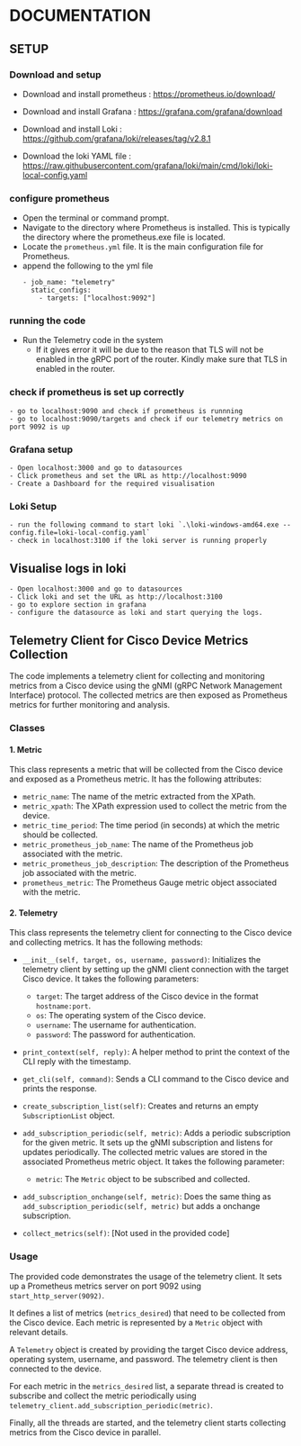 # DOCUMENTATION

## SETUP
### Download and setup

- Download and install prometheus : https://prometheus.io/download/

- Download and install Grafana : https://grafana.com/grafana/download

- Download and install Loki : https://github.com/grafana/loki/releases/tag/v2.8.1

- Download the loki YAML file : https://raw.githubusercontent.com/grafana/loki/main/cmd/loki/loki-local-config.yaml

### configure prometheus
- Open the terminal or command prompt.
- Navigate to the directory where Prometheus is installed. This is typically the directory where the prometheus.exe file is located.
- Locate the `prometheus.yml` file. It is the main configuration file for Prometheus.
- append the following to the yml file
	```
 	- job_name: "telemetry"
	  static_configs:
	    - targets: ["localhost:9092"]
 	```

### running the code
- Run the Telemetry code in the system
	- If it gives error it will be due to the reason that TLS will not be enabled in the gRPC port of the router. Kindly make sure that TLS in enabled in the router.
	

### check if prometheus is set up correctly

	- go to localhost:9090 and check if prometheus is runnning
	- go to localhost:9090/targets and check if our telemetry metrics on port 9092 is up
	
	
### Grafana setup
	- Open localhost:3000 and go to datasources
	- Click prometheus and set the URL as http://localhost:9090
	- Create a Dashboard for the required visualisation

### Loki Setup
	- run the following command to start loki `.\loki-windows-amd64.exe --config.file=loki-local-config.yaml`
	- check in localhost:3100 if the loki server is running properly
	
## Visualise logs in loki
	- Open localhost:3000 and go to datasources
	- Click loki and set the URL as http://localhost:3100
	- go to explore section in grafana
	- configure the datasource as loki and start querying the logs.






## Telemetry Client for Cisco Device Metrics Collection

The code implements a telemetry client for collecting and monitoring metrics from a Cisco device using the gNMI (gRPC Network Management Interface) protocol. The collected metrics are then exposed as Prometheus metrics for further monitoring and analysis.

### Classes

#### 1. Metric

This class represents a metric that will be collected from the Cisco device and exposed as a Prometheus metric. It has the following attributes:

- `metric_name`: The name of the metric extracted from the XPath.
- `metric_xpath`: The XPath expression used to collect the metric from the device.
- `metric_time_period`: The time period (in seconds) at which the metric should be collected.
- `metric_prometheus_job_name`: The name of the Prometheus job associated with the metric.
- `metric_prometheus_job_description`: The description of the Prometheus job associated with the metric.
- `prometheus_metric`: The Prometheus Gauge metric object associated with the metric.

#### 2. Telemetry

This class represents the telemetry client for connecting to the Cisco device and collecting metrics. It has the following methods:

- `__init__(self, target, os, username, password)`: Initializes the telemetry client by setting up the gNMI client connection with the target Cisco device. It takes the following parameters:
  - `target`: The target address of the Cisco device in the format `hostname:port`.
  - `os`: The operating system of the Cisco device.
  - `username`: The username for authentication.
  - `password`: The password for authentication.

- `print_context(self, reply)`: A helper method to print the context of the CLI reply with the timestamp.

- `get_cli(self, command)`: Sends a CLI command to the Cisco device and prints the response.

- `create_subscription_list(self)`: Creates and returns an empty `SubscriptionList` object.

- `add_subscription_periodic(self, metric)`: Adds a periodic subscription for the given metric. It sets up the gNMI subscription and listens for updates periodically. The collected metric values are stored in the associated Prometheus metric object. It takes the following parameter:
  - `metric`: The `Metric` object to be subscribed and collected.

- `add_subscription_onchange(self, metric)`: Does the same thing as `add_subscription_periodic(self, metric)` but adds a onchange subscription.

- `collect_metrics(self)`: [Not used in the provided code]

### Usage

The provided code demonstrates the usage of the telemetry client. It sets up a Prometheus metrics server on port 9092 using `start_http_server(9092)`.

It defines a list of metrics (`metrics_desired`) that need to be collected from the Cisco device. Each metric is represented by a `Metric` object with relevant details.

A `Telemetry` object is created by providing the target Cisco device address, operating system, username, and password. The telemetry client is then connected to the device.

For each metric in the `metrics_desired` list, a separate thread is created to subscribe and collect the metric periodically using `telemetry_client.add_subscription_periodic(metric)`.

Finally, all the threads are started, and the telemetry client starts collecting metrics from the Cisco device in parallel.
